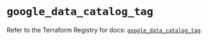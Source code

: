 # `google_data_catalog_tag`

Refer to the Terraform Registry for docs: [`google_data_catalog_tag`](https://registry.terraform.io/providers/hashicorp/google/6.32.0/docs/resources/data_catalog_tag).
